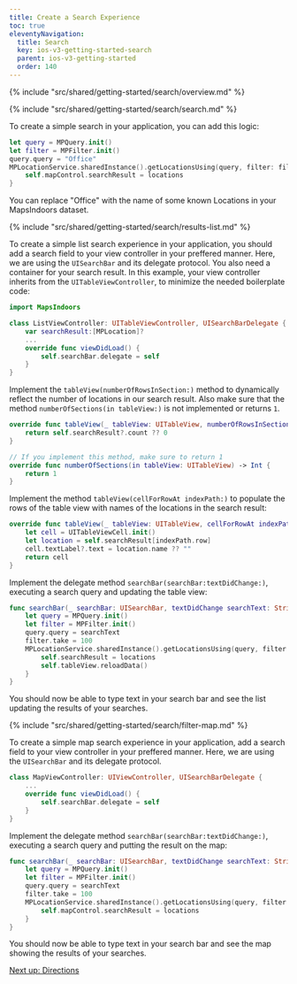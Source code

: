 ```yaml
---
title: Create a Search Experience
toc: true
eleventyNavigation:
  title: Search
  key: ios-v3-getting-started-search
  parent: ios-v3-getting-started
  order: 140
---
```


<!-- Overview -->
{% include "src/shared/getting-started/search/overview.md" %}

<!-- Search -->
{% include "src/shared/getting-started/search/search.md" %}

To create a simple search in your application, you can add this logic:

```swift
let query = MPQuery.init()
let filter = MPFilter.init()
query.query = "Office"
MPLocationService.sharedInstance().getLocationsUsing(query, filter: filter) { (locations, error) in
    self.mapControl.searchResult = locations
}
```

You can replace "Office" with the name of some known Locations in your MapsIndoors dataset.

<!-- Results list -->
{% include "src/shared/getting-started/search/results-list.md" %}

To create a simple list search experience in your application, you should add a search field to your view controller in your preffered manner. Here, we are using the `UISearchBar` and its delegate protocol. You also need a container for your search result. In this example, your view controller inherits from the `UITableViewController`, to minimize the needed boilerplate code:

```swift
import MapsIndoors

class ListViewController: UITableViewController, UISearchBarDelegate {
    var searchResult:[MPLocation]?
    ...
    override func viewDidLoad() {
        self.searchBar.delegate = self
    }
}
```

Implement the `tableView(numberOfRowsInSection:)` method to dynamically reflect the number of locations in our search result. Also make sure that the method `numberOfSections(in tableView:)` is not implemented or returns `1`.

```swift
override func tableView(_ tableView: UITableView, numberOfRowsInSection section: Int) -> Int {
    return self.searchResult?.count ?? 0
}

// If you implement this method, make sure to return 1
override func numberOfSections(in tableView: UITableView) -> Int {
    return 1
}
```

Implement the method `tableView(cellForRowAt indexPath:)` to populate the rows of the table view with names of the locations in the search result:

```swift
override func tableView(_ tableView: UITableView, cellForRowAt indexPath: IndexPath) -> UITableViewCell {
    let cell = UITableViewCell.init()
    let location = self.searchResult[indexPath.row]
    cell.textLabel?.text = location.name ?? ""
    return cell
}
```

Implement the delegate method `searchBar(searchBar:textDidChange:)`, executing a search query and updating the table view:

```swift
func searchBar(_ searchBar: UISearchBar, textDidChange searchText: String) {
    let query = MPQuery.init()
    let filter = MPFilter.init()
    query.query = searchText
    filter.take = 100
    MPLocationService.sharedInstance().getLocationsUsing(query, filter: filter) { (locations, error) in
        self.searchResult = locations
        self.tableView.reloadData()
    }
}
```

You should now be able to type text in your search bar and see the list updating the results of your searches.

<!-- Filter map -->
{% include "src/shared/getting-started/search/filter-map.md" %}

To create a simple map search experience in your application, add a search field to your view controller in your preffered manner. Here, we are using the `UISearchBar` and its delegate protocol.

```swift
class MapViewController: UIViewController, UISearchBarDelegate {
    ...
    override func viewDidLoad() {
        self.searchBar.delegate = self
    }
}
```

Implement the delegate method `searchBar(searchBar:textDidChange:)`, executing a search query and putting the result on the map:

```swift
func searchBar(_ searchBar: UISearchBar, textDidChange searchText: String) {
    let query = MPQuery.init()
    let filter = MPFilter.init()
    query.query = searchText
    filter.take = 100
    MPLocationService.sharedInstance().getLocationsUsing(query, filter: filter) { (locations, error) in
        self.mapControl.searchResult = locations
    }
}
```

You should now be able to type text in your search bar and see the map showing the results of your searches.

<p class="next-article"><a class="mi-button mi-button--outline" href="{{ site.url }}/ios/v3/getting-started/directions/">Next up: Directions</a></p>
